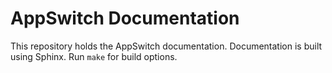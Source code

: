 AppSwitch Documentation
=======================

This repository holds the AppSwitch documentation.  Documentation is built
using Sphinx.  Run `make` for build options.